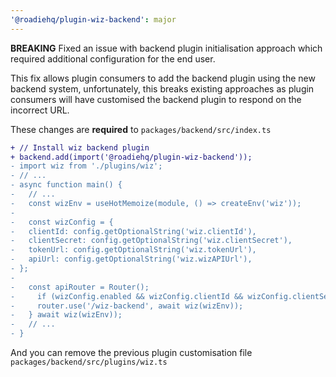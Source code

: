 ```yaml
---
'@roadiehq/plugin-wiz-backend': major
---
```


**BREAKING** Fixed an issue with backend plugin initialisation approach which required additional configuration for the end user.

This fix allows plugin consumers to add the backend plugin using the new backend system, unfortunately, this breaks existing approaches as plugin consumers will have customised the backend plugin to respond on the incorrect URL.

These changes are **required** to `packages/backend/src/index.ts`

```diff
+ // Install wiz backend plugin
+ backend.add(import('@roadiehq/plugin-wiz-backend'));
- import wiz from './plugins/wiz';
- // ...
- async function main() {
-   // ...
-   const wizEnv = useHotMemoize(module, () => createEnv('wiz'));
-
-   const wizConfig = {
-   clientId: config.getOptionalString('wiz.clientId'),
-   clientSecret: config.getOptionalString('wiz.clientSecret'),
-   tokenUrl: config.getOptionalString('wiz.tokenUrl'),
-   apiUrl: config.getOptionalString('wiz.wizAPIUrl'),
- };
-
-   const apiRouter = Router();
-     if (wizConfig.enabled && wizConfig.clientId && wizConfig.clientSecret && wizConfig.tokenUrl && wizConfig.apiUrl) {
-     router.use('/wiz-backend', await wiz(wizEnv));
-   } await wiz(wizEnv));
-   // ...
- }
```

And you can remove the previous plugin customisation file `packages/backend/src/plugins/wiz.ts`
